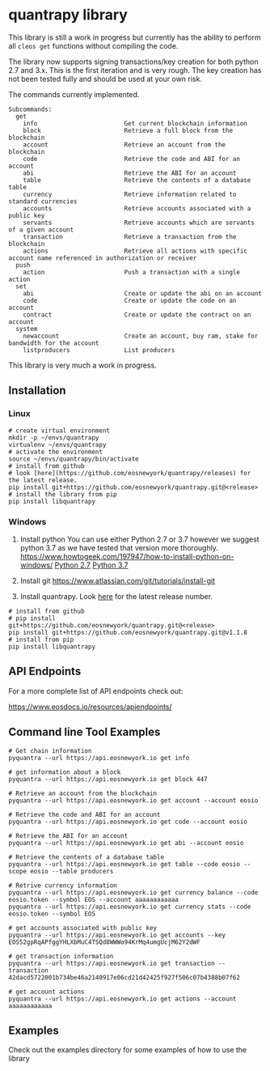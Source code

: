 # quantrapy library

This library is still a work in progress but currently has the ability to perform all `cleos get` functions without compiling the code.

The library now supports signing transactions/key creation for both python 2.7 and 3.x. This is the first iteration and is very rough. The key creation has not been tested fully and should be used at your own risk.

The commands currently implemented.

```
Subcommands:
  get
    info                        Get current blockchain information
    block                       Retrieve a full block from the blockchain
    account                     Retrieve an account from the blockchain
    code                        Retrieve the code and ABI for an account
    abi                         Retrieve the ABI for an account
    table                       Retrieve the contents of a database table
    currency                    Retrieve information related to standard currencies
    accounts                    Retrieve accounts associated with a public key
    servants                    Retrieve accounts which are servants of a given account
    transaction                 Retrieve a transaction from the blockchain
    actions                     Retrieve all actions with specific account name referenced in authorization or receiver
  push
    action                      Push a transaction with a single action
  set
    abi                         Create or update the abi on an account
    code                        Create or update the code on an account
    contract                    Create or update the contract on an account
  system
    newaccount                  Create an account, buy ram, stake for bandwidth for the account
    listproducers               List producers
```

This library is very much a work in progress.

## Installation

### Linux

```
# create virtual environment
mkdir -p ~/envs/quantrapy
virtualenv ~/envs/quantrapy
# activate the environment
source ~/envs/quantrapy/bin/activate
# install from github
# look [here](https://github.com/eosnewyork/quantrapy/releases) for the latest release.
pip install git+https://github.com/eosnewyork/quantrapy.git@<release>
# install the library from pip
pip install libquantrapy
```

### Windows

1. Install python
   You can use either Python 2.7 or 3.7 however we suggest python 3.7 as we have tested that version more thoroughly.
   https://www.howtogeek.com/197947/how-to-install-python-on-windows/
   [Python 2.7](https://www.python.org/downloads/release/python-2715/)
   [Python 3.7](https://www.python.org/downloads/release/python-370/)

2. Install git
   https://www.atlassian.com/git/tutorials/install-git

3. Install quantrapy. Look [here](https://github.com/eosnewyork/quantrapy/releases) for the latest release number.

```
# install from github
# pip install git+https://github.com/eosnewyork/quantrapy.git@<release>
pip install git+https://github.com/eosnewyork/quantrapy.git@v1.1.8
# install from pip
pip install libquantrapy
```

## API Endpoints

For a more complete list of API endpoints check out:

https://www.eosdocs.io/resources/apiendpoints/

## Command line Tool Examples

```
# Get chain information
pyquantra --url https://api.eosnewyork.io get info

# get information about a block
pyquantra --url https://api.eosnewyork.io get block 447

# Retrieve an account from the blockchain
pyquantra --url https://api.eosnewyork.io get account --account eosio

# Retrieve the code and ABI for an account
pyquantra --url https://api.eosnewyork.io get code --account eosio

# Retrieve the ABI for an account
pyquantra --url https://api.eosnewyork.io get abi --account eosio

# Retrieve the contents of a database table
pyquantra --url https://api.eosnewyork.io get table --code eosio --scope eosio --table producers

# Retrive currency information
pyquantra --url https://api.eosnewyork.io get currency balance --code eosio.token --symbol EOS --account aaaaaaaaaaaa
pyquantra --url https://api.eosnewyork.io get currency stats --code eosio.token --symbol EOS

# get accounts associated with public key
pyquantra --url https://api.eosnewyork.io get accounts --key EOS52gpRqAPfggYHLXbMuC4TSQd8WWWo94KrMq4umgUcjM62Y2dWF

# get transaction information
pyquantra --url https://api.eosnewyork.io get transaction --transaction 42dacd5722001b734be46a2140917e06cd21d42425f927f506c07b4388b07f62

# get account actions
pyquantra --url https://api.eosnewyork.io get actions --account aaaaaaaaaaaa

```

## Examples

Check out the examples directory for some examples of how to use the library
